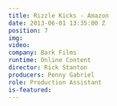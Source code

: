 ```yaml
---
title: Rizzle Kicks - Amazon
date: 2013-06-01 13:35:00 Z
position: 7
img: 
video: 
company: Bark Films
runtime: Online Content
director: Rick Stanton
producers: Penny Gabriel
role: Production Assistant
is-featured: 
---
```



